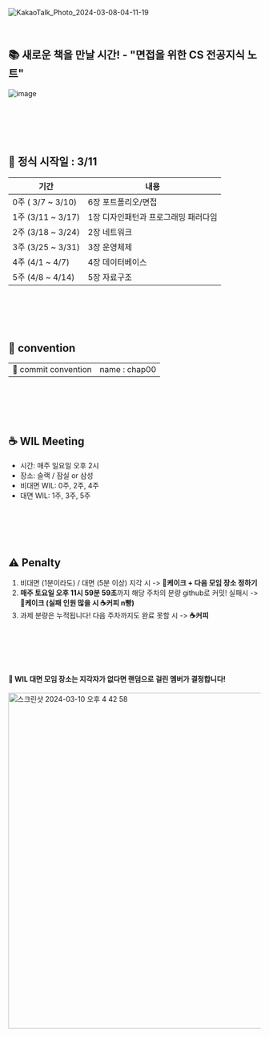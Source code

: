 ![KakaoTalk_Photo_2024-03-08-04-11-19](https://github.com/inside-coding/cs-note/assets/134191815/d8e80902-bf49-467b-9a33-cc4635e53f38)




</br>


## 📚 새로운 책을 만날 시간! - "면접을 위한 CS 전공지식 노트"


![image](https://github.com/inside-coding/cs-note/assets/134191815/0f2a65fd-148b-445f-8072-ca616ccc45a0)



<br />
<br />
<br />
<br />






## 📅 정식 시작일  : 3/11 


|기간|내용|
|------|---|
|0주 ( 3/7 ~ 3/10)|6장 포트폴리오/면접|
|1주 (3/11 ~ 3/17)|1장 디자인패턴과 프로그래밍 패러다임|
|2주 (3/18 ~ 3/24)|2장 네트워크|
|3주 (3/25 ~ 3/31)|3장 운영체제|
|4주 (4/1  ~  4/7)|4장 데이터베이스|
|5주 (4/8  ~ 4/14)|5장 자료구조|

<br />
<br />
<br />
<br />

## 📌 convention

<table>
  <tr>
    <td>💬 commit convention</td>
    <td>name : chap00</td>
  </tr>
</table>

<br />
<br />
<br />
<br />


## ☕️ WIL Meeting

- 시간: 매주 일요일 오후 2시
- 장소: 슬랙 / 잠실 or 삼성
- 비대면 WIL: 0주, 2주, 4주
- 대면 WIL: 1주, 3주, 5주

<br />
<br />
<br />
<br />

## ⚠️ Penalty

1. 비대면 (1분이라도) / 대면 (5분 이상) 지각 시  -> **🍰케이크 + 다음 모임 장소 정하기**
2. **매주 토요일 오후 11시 59분 59초**까지 해당 주차의 분량 github로 커밋! 실패시 -> **🍰케이크 (실패 인원 많을 시 ☕️커피 n빵)**
3. 과제 분량은 누적됩니다! 다음 주차까지도 완료 못할 시 -> **☕️커피**

<br />
<br />
<br />
<br />


#### 👋 WIL 대면 모임 장소는 지각자가 없다면 랜덤으로 걸린 멤버가 결정합니다!

<img width="670" alt="스크린샷 2024-03-10 오후 4 42 58" src="https://github.com/inside-coding/cs-note/assets/134191815/a39c880f-55c9-4fff-a0d6-0bb7a1d32ad9">


<br />
<br />


